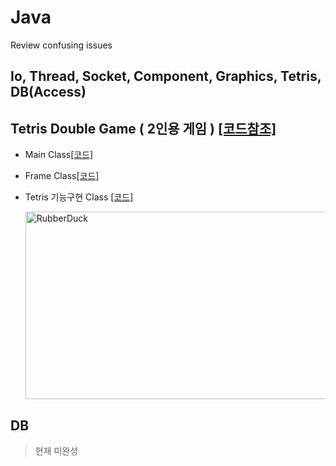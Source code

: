 # Java

Review confusing issues

## Io, Thread, Socket, Component, Graphics, Tetris, DB(Access)

## Tetris Double Game ( 2인용 게임 ) [[코드참조]](https://github.com/malvr00/Java-Study/tree/main/TetrisDoubleGame/src/tetrisDoubleGame)
* Main Class[[코드]](https://github.com/malvr00/Java-Study/blob/main/TetrisDoubleGame/src/tetrisDoubleGame/TetrisDoubleGame.java)
* Frame Class[[코드]](https://github.com/malvr00/Java-Study/blob/main/TetrisDoubleGame/src/tetrisDoubleGame/TetrisFrame.java)
* Tetris 기능구현 Class [[코드]](https://github.com/malvr00/Java-Study/blob/main/TetrisDoubleGame/src/tetrisDoubleGame/TetrisPanel.java)

   <img src="https://user-images.githubusercontent.com/77275513/121775510-22552a00-cbc3-11eb-95c9-a5e05f5e76c3.PNG" width="600px" height="300px" title="100px" alt="RubberDuck"></img><br/>


## DB
> 현재 미완성
